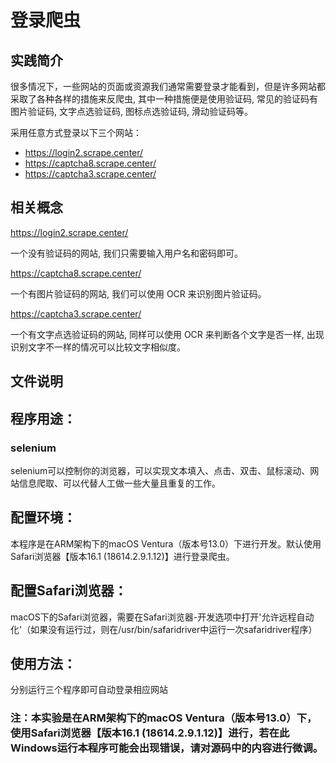 # **登录爬虫**
## 实践简介

很多情况下，一些网站的页面或资源我们通常需要登录才能看到，但是许多网站都采取了各种各样的措施来反爬虫, 其中一种措施便是使用验证码, 常见的验证码有图片验证码, 文字点选验证码, 图标点选验证码, 滑动验证码等。

采用任意方式登录以下三个网站：

- https://login2.scrape.center/
- https://captcha8.scrape.center/
- https://captcha3.scrape.center/

## 相关概念

https://login2.scrape.center/

一个没有验证码的网站, 我们只需要输入用户名和密码即可。

https://captcha8.scrape.center/

一个有图片验证码的网站, 我们可以使用 OCR 来识别图片验证码。

https://captcha3.scrape.center/

一个有文字点选验证码的网站, 同样可以使用 OCR 来判断各个文字是否一样, 出现识别文字不一样的情况可以比较文字相似度。


## 文件说明

## 程序用途：


### selenium
selenium可以控制你的浏览器，可以实现文本填入、点击、双击、鼠标滚动、网站信息爬取、可以代替人工做一些大量且重复的工作。
## 配置环境：
本程序是在ARM架构下的macOS Ventura（版本号13.0）下进行开发。默认使用Safari浏览器【版本16.1 (18614.2.9.1.12)】进行登录爬虫。
## 配置Safari浏览器：
macOS下的Safari浏览器，需要在Safari浏览器-开发选项中打开'允许远程自动化'（如果没有运行过，则在/usr/bin/safaridriver中运行一次safaridriver程序）


## 使用方法：
分别运行三个程序即可自动登录相应网站

### 注：本实验是在ARM架构下的macOS Ventura（版本号13.0）下，使用Safari浏览器【版本16.1 (18614.2.9.1.12)】进行，若在此Windows运行本程序可能会出现错误，请对源码中的内容进行微调。

